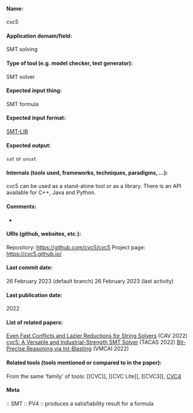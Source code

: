 #### Name:
cvc5

#### Application domain/field:
SMT solving

#### Type of tool (e.g. model checker, test generator):
SMT solver

#### Expected input thing:
SMT formula

#### Expected input format:
[SMT-LIB](../../../Formats/SMT-LIB.md)

#### Expected output:
`sat` or `unsat`

#### Internals (tools used, frameworks, techniques, paradigms, ...):
cvc5 can be used as a stand-alone tool or as a library. There is an API available for C++, Java and Python.

#### Comments:
-

#### URIs (github, websites, etc.):
Repository: https://github.com/cvc5/cvc5
Project page: https://cvc5.github.io/

#### Last commit date:
26 February 2023 (default branch)
26 February 2023 (last activity)

#### Last publication date:
2022

#### List of related papers:
[Even Fast Conflicts and Lazier Reductions for String Solvers](https://doi.org/10.1007/978-3-031-13188-2_11) (CAV 2022)
[cvc5: A Versatile and Industrial-Strength SMT Solver](https://doi.org/10.1007/978-3-030-99524-9_24) (TACAS 2022)
[Bit-Precise Reasoning via Int-Blasting](https://doi.org/10.1007/978-3-030-94583-1_24) (VMCAI 2022)

#### Related tools (tools mentioned or compared to in the paper):
From the same 'family' of tools: [[CVC]], [[CVC Lite]], [[CVC3]], [CVC4](CVC4.md)

#### Meta
:: SMT
:: PV4 :: produces a satisfiability result for a formula
